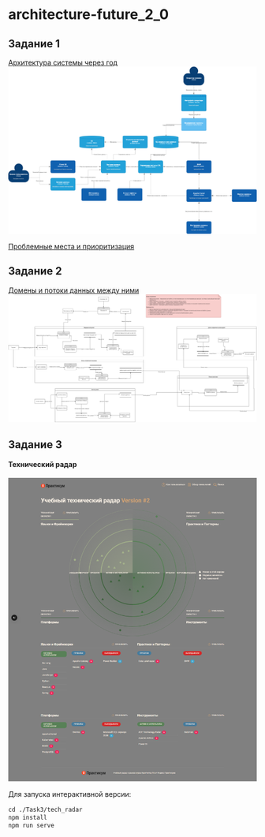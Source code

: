 # architecture-future_2_0

## Задание 1

[Архитектура системы через год](Task1/container.drawio)
![](Task1/container.drawio.png)

[Проблемные места и приоритизация](Task1/problems.md)

## Задание 2

[Домены и потоки данных между ними](Task2/dataFlowDiagram.drawio)
![](Task2/dataFlowDiagram.drawio.png)

## Задание 3

#### Технический радар
![](Task3/tech_radar.png)

Для запуска интерактивной версии:
```shell
cd ./Task3/tech_radar
npm install
npm run serve
```


